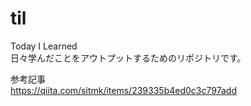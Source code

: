 # til
Today I Learned  
日々学んだことをアウトプットするためのリポジトリです。

参考記事  
https://qiita.com/sitmk/items/239335b4ed0c3c797add
